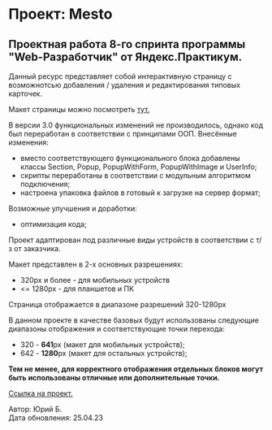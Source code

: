 # Проект: Mesto
  
## Проектная работа 8-го спринта программы "Web-Разработчик" от Яндекс.Практикум.  
  
Данный ресурс представляет собой интерактивную страницу с возможнотсью добавления / удаления и редактирования типовых карточек.  
  
Макет страницы можно посмотреть [тут.](https://www.figma.com/file/2cn9N9jSkmxD84oJik7xL7/JavaScript.-Sprint-4?node-id=0%3A1 "Перейти")  

В версии 3.0 функциональных изменений не производилось, однако код был переработан в соответствии с принципами ООП. Внесённые изменения:  
* вместо соответствующего функционального блока добавлены классы Section, Popup, PopupWithForm, PopupWithImage и UserInfo;  
* скрипты переработаны в соответствии с модульным алгоритмом подключения;  
* настроена упаковка файлов в готовый к загрузке на сервер формат;  
  
Возможные улучшения и доработки:  
* оптимизация кода;  
  
Проект адаптирован под различные виды устройств в соответствии с т/з от заказчика.  
  
Макет представлен в 2-х основных разрешениях:  
* 320px и более - для мобильных устройств  
* <= 1280px - для планшетов и ПК  
  
Страница отображается в диапазоне разрешений 320-1280px  
  
В данном проекте в качестве базовых будут использованы следующие диапазоны отображения и соответствующие точки перехода:  
* 320 - **641**px (макет для мобильных устройств);  
* 642 - **1280**px (макет для остальных устройств);   
  
__Тем не менее, для корректного отображения отдельных блоков могут быть использованы отличные или дополнительные точки.__  
  
[Ссылка на проект.](https://student2509.github.io/mesto-pages/ "Перейти")  
  
Автор: Юрий Б.  
Дата обновления: 25.04.23  

